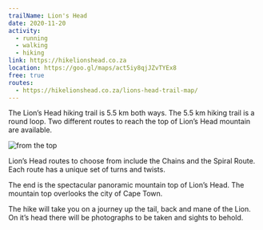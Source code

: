 ```yaml
---
trailName: Lion's Head 
date: 2020-11-20
activity:
  - running
  - walking
  - hiking
link: https://hikelionshead.co.za
location: https://goo.gl/maps/act5iy8qjJZvTYEx8
free: true
routes: 
  - https://hikelionshead.co.za/lions-head-trail-map/
---
```


The Lion’s Head hiking trail is 5.5 km both ways. The 5.5 km hiking trail is a round loop. Two different routes to reach the top of Lion’s Head mountain are available. 

![from the top](lions-head.jpg)

Lion’s Head routes to choose from include the Chains and the Spiral Route. Each route has a unique set of turns and twists. 

The end is the spectacular panoramic mountain top of Lion’s Head. The mountain top overlooks the city of Cape Town. 

The hike will take you on a journey up the tail, back and mane of the Lion. On it’s head there will be photographs to be taken and sights to behold.